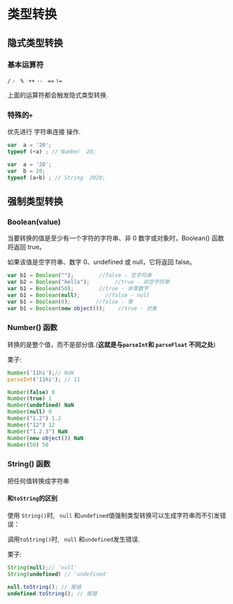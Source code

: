 # 类型转换

## 隐式类型转换

### 基本运算符

`/` `-` ` %` ` ++`  `--` ` ==` `!=`

上面的运算符都会触发隐式类型转换.

### 特殊的`+`

优先进行 字符串连接 操作.

```js
var  a = '20';
typeof (+a) ; // Number  20;
```

```js
var  a = '20';
var  b = 20;
typeof (a+b) ; // String  2020;
```

## 强制类型转换

### Boolean(value)

当要转换的值是至少有一个字符的字符串、非 0 数字或对象时，Boolean() 函数将返回 true。

如果该值是空字符串、数字 0、undefined 或 null，它将返回 false。

```js
var b1 = Boolean("");        //false - 空字符串
var b2 = Boolean("hello");        //true - 非空字符串
var b1 = Boolean(50);        //true - 非零数字
var b1 = Boolean(null);        //false - null
var b1 = Boolean(0);        //false - 零
var b1 = Boolean(new object());    //true - 对象
```

### Number() 函数

转换的是整个值，而不是部分值.(**这就是与`parseInt`和 `parseFloat` 不同之处**)

栗子:

```js
Number('11hi');// NaN
parseInt('11hi'); // 11
```



```js
Number(false) 0
Number(true) 1
Number(undefined) NaN
Number(null) 0
Number("1.2") 1.2
Number("12") 12
Number("1.2.3") NaN
Number(new object()) NaN
Number(50) 50
```

### String() 函数

把任何值转换成字符串

#### 和`toString`的区别

使用 `String()`时, ` null` 和` undefined `值强制类型转换可以生成字符串而不引发错误：

调用`toString()`时,  ` null` 和` undefined `发生错误.

栗子:

```js
String(null);// 'null'
String(undefined) // 'undefined'

null.toString(); // 报错
undefined.toString(); // 报错
```



































